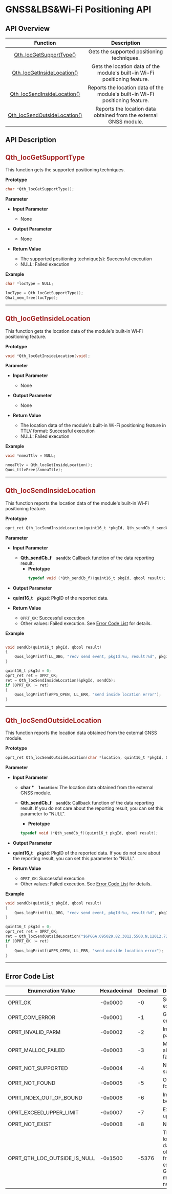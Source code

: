 # GNSS&LBS&Wi-Fi Positioning API

## **API Overview**

|                          Function                           |                                  Description                                  |
| :---------------------------------------------------------: | :---------------------------------------------------------------------------: |
|      [Qth_locGetSupportType()](#Qth_locGetSupportType)      |                  Gets the supported positioning techniques.                   |
|   [Qth_locGetInsideLocation()](#Qth_locGetInsideLocation)   |  Gets the location data of the module's built-in Wi-Fi positioning feature.   |
|  [Qth_locSendInsideLocation()](#Qth_locSendInsideLocation)  | Reports the location data of the module's built-in Wi-Fi positioning feature. |
| [Qth_locSendOutsideLocation()](#Qth_locSendOutsideLocation) |       Reports the location data obtained from the external GNSS module.       |


## **API Description**

<span id="Qth_locGetSupportType"></span>
## <span style="color:#A52A2A">__Qth_locGetSupportType__</span>

This function gets the supported positioning techniques.

__Prototype__

```c
char *Qth_locGetSupportType();
```

__Parameter__

* __Input Parameter__
  * None

* __Output Parameter__
  * None

* __Return Value__
  * The supported positioning technique(s): Successful execution
  * NULL: Failed execution

__Example__

```c
char *locType = NULL;

locType = Qth_locGetSupportType();
Qhal_mem_free(locType);
```
---

<span id="Qth_locGetInsideLocation"></span>
## <span style="color:#A52A2A">__Qth_locGetInsideLocation__</span>

This function gets the location data of the module's built-in Wi-Fi positioning feature.

__Prototype__

```c
void *Qth_locGetInsideLocation(void);
```

__Parameter__

* __Input Parameter__
  * None

* __Output Parameter__
  * None

* __Return Value__
  * The location data of the module's built-in Wi-Fi positioning feature in TTLV format: Successful execution
  * NULL: Failed execution

__Example__

```c
void *nmeaTtlv = NULL;

nmeaTtlv = Qth_locGetInsideLocation();
Quos_ttlvFree(&nmeaTtlv);
```
---

<span id="Qth_locSendInsideLocation"></span>
## <span style="color:#A52A2A">__Qth_locSendInsideLocation__</span>

This function reports the location data of the module's built-in Wi-Fi positioning feature.

__Prototype__

```c
oprt_ret Qth_locSendInsideLocation(quint16_t *pkgId, Qth_sendCb_f sendCb);
```

__Parameter__

* __Input Parameter__
  * __Qth_sendCb_f__ __`sendCb`__: Callback function of the data reporting result.
    * __Prototype__
      ```c
      typedef void (*Qth_sendCb_f)(quint16_t pkgId, qbool result);
      ```

* __Output Parameter__
  
* __quint16_t__ __`pkgId`__: PkgID of the reported data.
  
* __Return Value__
  * `OPRT_OK`: Successful execution
  * Other values: Failed execution. See [Error Code List](#ERROR_CODE) for details.

__Example__

```c

void sendCb(quint16_t pkgId, qbool result)
{
    Quos_logPrintf(LL_DBG, "recv send event, pkgId:%u, result:%d", pkgId, result);
}

quint16_t pkgId = 0;
oprt_ret ret = OPRT_OK;
ret = Qth_locSendInsideLocation(&pkgId, sendCb);
if (OPRT_OK != ret)
{
    Quos_logPrintf(APPS_OPEN, LL_ERR, "send inside location error");
}
```
---

<span id="Qth_locSendOutsideLocation"></span>
## <span style="color:#A52A2A">__Qth_locSendOutsideLocation__</span>

This function reports the location data obtained from the external GNSS module.

__Prototype__

```c
oprt_ret Qth_locSendOutsideLocation(char *location, quint16_t *pkgId, Qth_sendCb_f sendCb)
```

__Parameter__

* __Input Parameter__
  * __char *__ __`location`__: The location data obtained from the external GNSS module.

  * __Qth_sendCb_f__ __`sendCb`__: Callback function of the data reporting result. If you do not care about the reporting result, you can set this parameter to "NULL".
    * __Prototype__
    ```c
    typedef void (*Qth_sendCb_f)(quint16_t pkgId, qbool result);
    ```

* __Output Parameter__
  
* __quint16_t__ __`pkgId`__: PkgID of the reported data. If you do not care about the reporting result, you can set this parameter to "NULL".
  
* __Return Value__
  * `OPRT_OK`: Successful execution
  * Other values: Failed execution. See [Error Code List](#ERROR_CODE) for details.

__Example__

```c
void sendCb(quint16_t pkgId, qbool result)
{
    Quos_logPrintf(LL_DBG, "recv send event, pkgId:%u, result:%d", pkgId, result);
}

quint16_t pkgId = 0;
oprt_ret ret = OPRT_OK;
ret = Qth_locSendOutsideLocation("$GPGGA,095029.82,3012.5500,N,12012.7273,E,1,8,1.098,42.110,M,,M,,*70", &pkgId, sendCb);
if (OPRT_OK != ret)
{
    Quos_logPrintf(APPS_OPEN, LL_ERR, "send outside location error");
}
```
---

<span id="ERROR_CODE">  </span>
## **Error Code List**
| Enumeration Value            | Hexadecimal | Decimal | Description                                                       |
| ---------------------------- | ----------- | ------- | ----------------------------------------------------------------- |
| OPRT_OK                      | -0x0000     | -0      | Successful execution.                                             |
| OPRT_COM_ERROR               | -0x0001     | -1      | General error.                                                    |
| OPRT_INVALID_PARM            | -0x0002     | -2      | Invalid parameter.                                                |
| OPRT_MALLOC_FAILED           | -0x0003     | -3      | Memory allocation failed.                                         |
| OPRT_NOT_SUPPORTED           | -0x0004     | -4      | Not supported.                                                    |
| OPRT_NOT_FOUND               | -0x0005     | -5      | Object not found.                                                 |
| OPRT_INDEX_OUT_OF_BOUND      | -0x0006     | -6      | Index out of bounds.                                              |
| OPRT_EXCEED_UPPER_LIMIT      | -0x0007     | -7      | Exceed upper limit.                                               |
| OPRT_NOT_EXIST               | -0x0008     | -8      | Not exist.                                                        |
| OPRT_QTH_LOC_OUTSIDE_IS_NULL | -0x1500     | -5376   | The location data obtained from the external GNSS module is null. |
